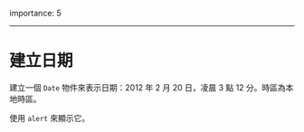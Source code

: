 importance: 5

---

# 建立日期

建立一個 `Date` 物件來表示日期：2012 年 2 月 20 日，凌晨 3 點 12 分。時區為本地時區。

使用 `alert` 來顯示它。
